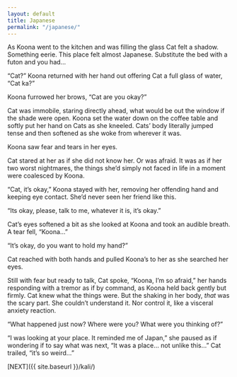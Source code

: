```yaml
---
layout: default
title: Japanese
permalink: "/japanese/"
---
```

<!-- wp:paragraph -->

As Koona went to the kitchen and was filling the glass Cat felt a shadow. Something eerie. This place felt almost Japanese. Substitute the bed with a futon and you had…&nbsp;

<!-- /wp:paragraph -->

<!-- wp:paragraph -->

“Cat?” Koona returned with her hand out offering Cat a full glass of water, “Cat ka?”&nbsp;

<!-- /wp:paragraph -->

<!-- wp:paragraph -->

Koona furrowed her brows, “Cat are you okay?”

<!-- /wp:paragraph -->

<!-- wp:paragraph -->

Cat was immobile, staring directly ahead, what would be out the window if the shade were open. Koona set the water down on the coffee table and softly put her hand on Cats as she kneeled. Cats’ body literally jumped tense and then softened as she woke from wherever it was.&nbsp;

<!-- /wp:paragraph -->

<!-- wp:paragraph -->

Koona saw fear and tears in her eyes.&nbsp;

<!-- /wp:paragraph -->

<!-- wp:paragraph -->

Cat stared at her as if she did not know her. Or was afraid. It was as if her two worst nightmares, the things she’d simply not faced in life in a moment were coalesced by Koona.

<!-- /wp:paragraph -->

<!-- wp:paragraph -->

“Cat, it’s okay,” Koona stayed with her, removing her offending hand and keeping eye contact. She’d never seen her friend like this.

<!-- /wp:paragraph -->

<!-- wp:paragraph -->

“Its okay, please, talk to me, whatever it is, it’s okay.”

<!-- /wp:paragraph -->

<!-- wp:paragraph -->

Cat’s eyes softened a bit as she looked at Koona and took an audible breath. A tear fell, “Koona…”

<!-- /wp:paragraph -->

<!-- wp:paragraph -->

“It’s okay, do you want to hold my hand?”

<!-- /wp:paragraph -->

<!-- wp:paragraph -->

Cat reached with both hands and pulled Koona’s to her as she searched her eyes.

<!-- /wp:paragraph -->

<!-- wp:paragraph -->

Still with fear but ready to talk, Cat spoke, “Koona, I’m so afraid,” her hands responding with a tremor as if by command, as Koona held back gently but firmly. Cat knew what the things were. But the shaking in her body, _that_ was the scary part. She couldn’t understand it. Nor control it, like a visceral anxiety reaction.

<!-- /wp:paragraph -->

<!-- wp:paragraph -->

“What happened just now? Where were you? What were you thinking of?”

<!-- /wp:paragraph -->

<!-- wp:paragraph -->

“I was looking at your place. It reminded me of Japan,” she paused as if wondering if to say what was next, “It was a place… not unlike this…” Cat trailed, “it’s so weird…”

<!-- /wp:paragraph -->

<!-- wp:paragraph -->

[NEXT]({{ site.baseurl }}/kali/)

<!-- /wp:paragraph -->

